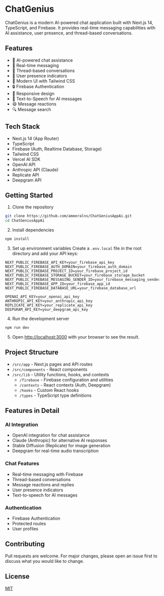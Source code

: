 # ChatGenius

ChatGenius is a modern AI-powered chat application built with Next.js 14, TypeScript, and Firebase. It provides real-time messaging capabilities with AI assistance, user presence, and thread-based conversations.

## Features

- 🤖 AI-powered chat assistance
- 💬 Real-time messaging
- 🧵 Thread-based conversations
- 👥 User presence indicators
- 🎨 Modern UI with Tailwind CSS
- 🔒 Firebase Authentication
- 📱 Responsive design
- 🎵 Text-to-Speech for AI messages
- 😄 Message reactions
- 🔍 Message search

## Tech Stack

- Next.js 14 (App Router)
- TypeScript
- Firebase (Auth, Realtime Database, Storage)
- Tailwind CSS
- Vercel AI SDK
- OpenAI API
- Anthropic API (Claude)
- Replicate API
- Deepgram API

## Getting Started

1. Clone the repository
```bash
git clone https://github.com/ameeralns/ChatGeniusAppAi.git
cd ChatGeniusAppAi
```

2. Install dependencies
```bash
npm install
```

3. Set up environment variables
Create a `.env.local` file in the root directory and add your API keys:
```env
NEXT_PUBLIC_FIREBASE_API_KEY=your_firebase_api_key
NEXT_PUBLIC_FIREBASE_AUTH_DOMAIN=your_firebase_auth_domain
NEXT_PUBLIC_FIREBASE_PROJECT_ID=your_firebase_project_id
NEXT_PUBLIC_FIREBASE_STORAGE_BUCKET=your_firebase_storage_bucket
NEXT_PUBLIC_FIREBASE_MESSAGING_SENDER_ID=your_firebase_messaging_sender_id
NEXT_PUBLIC_FIREBASE_APP_ID=your_firebase_app_id
NEXT_PUBLIC_FIREBASE_DATABASE_URL=your_firebase_database_url

OPENAI_API_KEY=your_openai_api_key
ANTHROPIC_API_KEY=your_anthropic_api_key
REPLICATE_API_KEY=your_replicate_api_key
DEEPGRAM_API_KEY=your_deepgram_api_key
```

4. Run the development server
```bash
npm run dev
```

5. Open [http://localhost:3000](http://localhost:3000) with your browser to see the result.

## Project Structure

- `/src/app` - Next.js pages and API routes
- `/src/components` - React components
- `/src/lib` - Utility functions, hooks, and contexts
  - `/firebase` - Firebase configuration and utilities
  - `/contexts` - React contexts (Auth, Deepgram)
  - `/hooks` - Custom React hooks
  - `/types` - TypeScript type definitions

## Features in Detail

### AI Integration
- OpenAI integration for chat assistance
- Claude (Anthropic) for alternative AI responses
- Stable Diffusion (Replicate) for image generation
- Deepgram for real-time audio transcription

### Chat Features
- Real-time messaging with Firebase
- Thread-based conversations
- Message reactions and replies
- User presence indicators
- Text-to-speech for AI messages

### Authentication
- Firebase Authentication
- Protected routes
- User profiles

## Contributing

Pull requests are welcome. For major changes, please open an issue first to discuss what you would like to change.

## License

[MIT](https://choosealicense.com/licenses/mit/)
